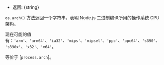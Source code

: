 <!-- YAML
added: v0.5.0
-->

* 返回: {string}

`os.arch()` 方法返回一个字符串，表明 Node.js 二进制编译所用的操作系统 CPU 架构。

现在可能的值有：`'arm'`、`'arm64'`、`'ia32'`、`'mips'`、`'mipsel'`、`'ppc'`、`'ppc64'`、`'s390'`、`'s390x'`、`'x32'`、`'x64'`。

等价于 [`process.arch`]。

